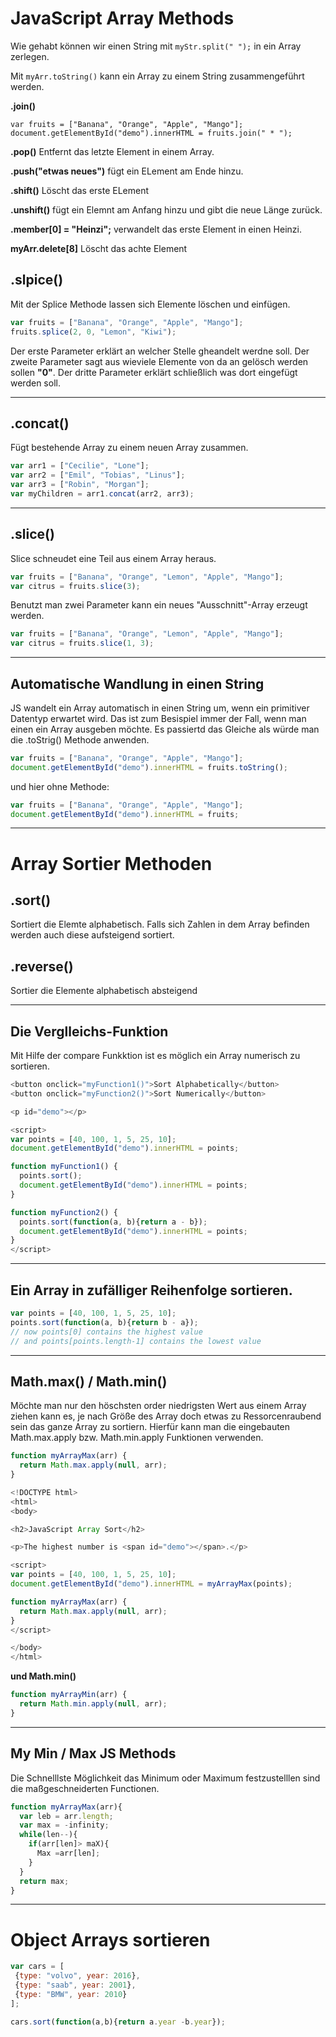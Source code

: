 # JavaScript Array Methods

Wie gehabt können wir einen String mit 
`myStr.split(" ");`
in ein Array zerlegen.

Mit 
`myArr.toString()`
kann ein Array zu einem String zusammengeführt werden.

**.join()**

`var fruits = ["Banana", "Orange", "Apple", "Mango"];
document.getElementById("demo").innerHTML = fruits.join(" * ");`

**.pop()** Entfernt das letzte Element in einem Array.

**.push("etwas neues")** fügt ein ELement am Ende hinzu.

**.shift()** Löscht das erste ELement

**.unshift()** fügt ein Elemnt am Anfang hinzu und gibt die neue Länge zurück.


**.member[0] = "Heinzi";** verwandelt das erste Element in einen Heinzi.

**myArr.delete[8]** Löscht das achte Element


## .slpice()

Mit der Splice Methode lassen sich Elemente löschen und einfügen.

```js
var fruits = ["Banana", "Orange", "Apple", "Mango"];
fruits.splice(2, 0, "Lemon", "Kiwi");
```

Der erste Parameter erklärt an welcher Stelle gheandelt werdne soll. Der zweite Parameter sagt aus wieviele Elemente von da an gelösch werden sollen **"0"**. Der dritte Parameter erklärt schließlich was dort eingefügt werden soll. 

---

## .concat()


Fügt bestehende Array zu einem neuen Array zusammen.
```js
var arr1 = ["Cecilie", "Lone"];
var arr2 = ["Emil", "Tobias", "Linus"];
var arr3 = ["Robin", "Morgan"];
var myChildren = arr1.concat(arr2, arr3);
```

---

## .slice()

Slice schneudet eine Teil aus einem Array heraus.
```js
var fruits = ["Banana", "Orange", "Lemon", "Apple", "Mango"];
var citrus = fruits.slice(3);
```

Benutzt man zwei Parameter kann ein neues "Ausschnitt"-Array erzeugt werden.

```js
var fruits = ["Banana", "Orange", "Lemon", "Apple", "Mango"];
var citrus = fruits.slice(1, 3);
```
---
## Automatische Wandlung in einen String

JS wandelt ein Array automatisch in einen String um, wenn ein primitiver Datentyp erwartet wird.
Das ist zum Besispiel immer der Fall, wenn man einen ein Array ausgeben möchte.
Es passiertd das Gleiche als würde man die .toStrig() Methode anwenden.

```js
var fruits = ["Banana", "Orange", "Apple", "Mango"];
document.getElementById("demo").innerHTML = fruits.toString();
```

und hier ohne Methode:

```js
var fruits = ["Banana", "Orange", "Apple", "Mango"];
document.getElementById("demo").innerHTML = fruits;
```
----
# Array Sortier Methoden


## .sort()
Sortiert die Elemte alphabetisch.
Falls sich Zahlen in dem Array befinden werden auch diese aufsteigend sortiert.

## .reverse()
Sortier die Elemente alphabetisch absteigend

---

## Die Verglleichs-Funktion

Mit Hilfe der compare Funkktion ist es möglich ein Array numerisch zu sortieren.
```js
<button onclick="myFunction1()">Sort Alphabetically</button>
<button onclick="myFunction2()">Sort Numerically</button>

<p id="demo"></p>

<script>
var points = [40, 100, 1, 5, 25, 10];
document.getElementById("demo").innerHTML = points;

function myFunction1() {
  points.sort();
  document.getElementById("demo").innerHTML = points;
}

function myFunction2() {
  points.sort(function(a, b){return a - b});
  document.getElementById("demo").innerHTML = points;
}
</script>
```

---

## Ein Array in zufälliger Reihenfolge sortieren.

```js
var points = [40, 100, 1, 5, 25, 10];
points.sort(function(a, b){return b - a});
// now points[0] contains the highest value
// and points[points.length-1] contains the lowest value
```
---

## Math.max() / Math.min()
Möchte man nur den höschsten order niedrigsten Wert aus einem Array ziehen kann es, je nach Größe des Array doch etwas zu Ressorcenraubend sein das ganze Array zu sortiern. Hierfür kann man die eingebauten Math.max.apply bzw. Math.min.apply Funktionen verwenden.


```js
function myArrayMax(arr) {
  return Math.max.apply(null, arr);
}
```
```js
<!DOCTYPE html>
<html>
<body>

<h2>JavaScript Array Sort</h2>

<p>The highest number is <span id="demo"></span>.</p>

<script>
var points = [40, 100, 1, 5, 25, 10];
document.getElementById("demo").innerHTML = myArrayMax(points);

function myArrayMax(arr) {
  return Math.max.apply(null, arr);
}
</script>

</body>
</html>
```


**und Math.min()**

```js
function myArrayMin(arr) {
  return Math.min.apply(null, arr);
}
```

---
## My Min / Max JS Methods
Die Schnelllste Möglichkeit das Minimum oder Maximum festzustelllen sind die maßgeschneiderten Functionen.
```js 
function myArrayMax(arr){
  var leb = arr.length;
  var max = -infinity;
  while(len--){
    if(arr[len]> maX){
      Max =arr[len];
    }
  }
  return max;
}
```


---
# Object Arrays sortieren

```js 
var cars = [
 {type: "volvo", year: 2016},
 {type: "saab", year: 2001},
 {type: "BMW", year: 2010} 
];

cars.sort(function(a,b){return a.year -b.year});